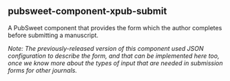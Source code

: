 ## pubsweet-component-xpub-submit

A PubSweet component that provides the form which the author completes before submitting a manuscript.

_Note:
The previously-released version of this component used JSON configuration to describe the form, and that can be implemented here too, once we know more about the types of input that are needed in submission forms for other journals._
